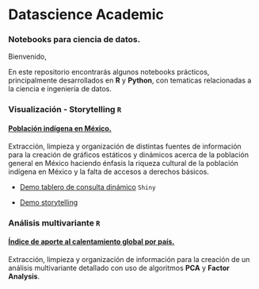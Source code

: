 # Datascience Academic
### Notebooks para ciencia de datos.

Bienvenido,	

En este repositorio encontrarás algunos notebooks prácticos, principalmente desarrollados en __R__ y __Python__, con tematicas relacionadas a la ciencia e ingeniería de datos.

### Visualización - Storytelling <code>R</code>	

 #### <a href="visualizacion"> Población indígena en México.</a> 	

Extracción, limpieza y organización de distintas fuentes de información para la creación de gráficos estáticos y dinámicos
acerca de la población general en México haciendo énfasis la riqueza cultural de la población indígena en México y la falta de accesos
a derechos básicos.

* <a href="https://ludwigrubio.shinyapps.io/shiny-mexico/">Demo tablero de consulta dinámico</a> <code>Shiny</code>

* <a href="https://datalud.com/articulo/poblacion-indigena-traves-de-los-datos">Demo storytelling</a> 

### Análisis multivariante <code>R</code>	


 #### <a href="analisis_multivariante/indice_calentamiento_global.md">Índice de aporte al calentamiento global por país.</a> 	

 Extracción, limpieza y organización de información para la creación de un análisis multivariante detallado con uso de algoritmos __PCA__ y __Factor Analysis__.
